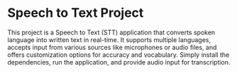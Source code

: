 # Speech to Text Project

This project is a Speech to Text (STT) application that converts spoken language into written text in real-time. It supports multiple languages, accepts input from various sources like microphones or audio files, and offers customization options for accuracy and vocabulary. Simply install the dependencies, run the application, and provide audio input for transcription.
